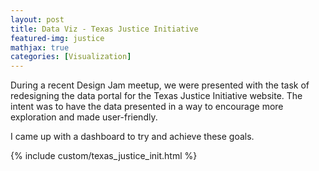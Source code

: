 ```yaml
---
layout: post
title: Data Viz - Texas Justice Initiative
featured-img: justice
mathjax: true
categories: [Visualization]
---
```


During a recent Design Jam meetup, we were presented with the task of redesigning the data portal for the Texas Justice Initiative website. The intent was to have the data presented in a way to encourage more exploration and made user-friendly.

I came up with a dashboard to try and achieve these goals.

{% include custom/texas_justice_init.html %}
